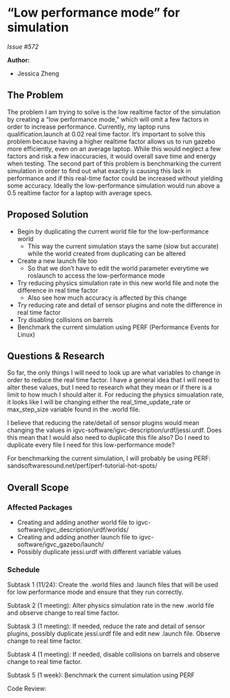 # “Low performance mode” for simulation

*Issue #572*

**Author:**
- Jessica Zheng

## The Problem

The problem I am trying to solve is the low realtime factor of the simulation by creating a “low performance mode,” which will omit a few factors in order to increase performance. Currently, my laptop runs qualification.launch at 0.02 real time factor. It’s important to solve this problem because having a higher realtime factor allows us to run gazebo more efficiently, even on an average laptop. While this would neglect a few factors and risk a few inaccuracies, it would overall save time and energy when testing. The second part of this problem is benchmarking the current simulation in order to find out what exactly is causing this lack in performance and if this real-time factor could be increased without yielding some accuracy. Ideally the low-performance simulation would run above a 0.5 realtime factor for a laptop with average specs.

## Proposed Solution

- Begin by duplicating the current world file for the low-performance world
    - This way the current simulation stays the same (slow but accurate) while the world created from duplicating can be altered
- Create a new launch file too 
    - So that we don’t have to edit the world parameter everytime we roslaunch to access the low-performance mode
- Try reducing physics simulation rate in this new world file and note the difference in real time factor
    - Also see how much accuracy is affected by this change
- Try reducing rate and detail of sensor plugins and note the difference in real time factor
- Try disabling collisions on barrels
- Benchmark the current simulation using PERF (Performance Events for Linux)

## Questions & Research
So far, the only things I will need to look up are what variables to change in order to reduce the real time factor. I have a general idea that I will need to alter these values, but I need to research what they mean or if there is a limit to how much I should alter it. 
For reducing the physics simualation rate, it looks like I will be changing either the real_time_update_rate or max_step_size variable found in the .world file.

I believe that reducing the rate/detail of sensor plugins would mean changing the values in igvc-software/igvc-description/urdf/jessi.urdf. Does this mean that I would also need to duplicate this file also? Do I need to duplicate every file I need for this low-performance mode?

For benchmarking the current simulation, I will probably be using PERF: 
sandsoftwaresound.net/perf/perf-tutorial-hot-spots/ 

## Overall Scope

### Affected Packages

- Creating and adding another world file to igvc-software/igvc_description/urdf/worlds/
- Creating and adding another launch file to igvc-software/igvc_gazebo/launch/
- Possibly duplicate jessi.urdf with different variable values

### Schedule

Subtask 1 (11/24): Create the .world files and .launch files that will be used for low performance mode and ensure that they run correctly.

Subtask 2 (1 meeting): Alter physics simulation rate in the new .world file and observe change to real time factor.

Subtask 3 (1 meeting): If needed, reduce the rate and detail of sensor plugins, possibly duplicate jessi.urdf file and edit new .launch file. Observe change to real time factor.

Subtask 4 (1 meeting): If needed, disable collisions on barrels and observe change to real time factor.

Subtask 5 (1 week): Benchmark the current simulation using PERF

Code Review: 
